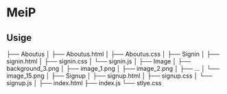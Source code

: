 # MeiP
## Usige

├── Aboutus
│   ├── Aboutus.html
│   ├── Aboutus.css
│
├── Signin
│   ├── signin.html
│   ├── signin.css
│   └── signin.js
│
├── Image
│   ├── background_3.png
│   ├── image_1.png
│   ├── image_2.png
│   ├── ...
│   └── image_15.png
│
├── Signup
│   ├── signup.html
│   ├── signup.css
│   └── signup.js
│
├── index.html
├── index.js
└── stlye.css
